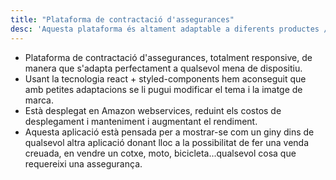 ```yaml
---
title: "Plataforma de contractació d'assegurances"
desc: 'Aquesta plataforma és altament adaptable a diferents productes / serveis a causa de que la seva concepció ha estat pensada per ser una solució genèrica i personbalizable a mida.'
---
```


- Plataforma de contractació d'assegurances, totalment responsive, de manera que s'adapta perfectament a qualsevol mena de dispositiu.
- Usant la tecnologia react + styled-components hem aconseguit que amb petites adaptacions se li pugui modificar el tema i la imatge de marca.
- Està desplegat en Amazon webservices, reduint els costos de desplegament i manteniment i augmentant el rendiment.
- Aquesta aplicació està pensada per a mostrar-se com un giny dins de qualsevol altra aplicació donant lloc a la possibilitat de fer una venda creuada, en vendre un cotxe, moto, bicicleta...qualsevol cosa que requereixi una assegurança.
